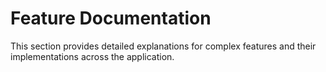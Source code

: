# Feature Documentation

This section provides detailed explanations for complex features and their implementations across the application.